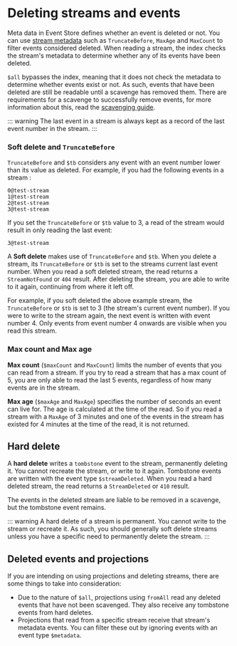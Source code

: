 # Deleting streams and events

Meta data in Event Store defines whether an event is deleted or not. You can use [stream metadata](metadata-and-reserved-names.md) such as `TruncateBefore`, `MaxAge` and `MaxCount` to filter events considered deleted. When reading a stream, the index checks the stream's metadata to determine whether any of its events have been deleted.

`$all` bypasses the index, meaning that it does not check the metadata to determine whether events exist or not. As such, events that have been deleted are still be readable until a scavenge has removed them. There are requirements for a scavenge to successfully remove events, for more information about this, read the [scavenging guide](operations/scavenging.md).

::: warning
The last event in a stream is always kept as a record of the last event number in the stream.
:::

### Soft delete and `TruncateBefore`

`TruncateBefore` and `$tb` considers any event with an event number lower than its value as deleted.
For example, if you had the following events in a stream :

```text
0@test-stream
1@test-stream
2@test-stream
3@test-stream
```

If you set the `TruncateBefore` or `$tb` value to 3, a read of the stream would result in only reading the last event:

```text
3@test-stream
```

A **Soft delete** makes use of `TruncateBefore` and `$tb`. When you delete a stream, its `TruncateBefore` or `$tb` is set to the streams current last event number. When you read a soft deleted stream, the read returns a `StreamNotFound` or `404` result.
After deleting the stream, you are able to write to it again, continuing from where it left off.

For example, if you soft deleted the above example stream, the `TruncateBefore` or `$tb` is set to 3 (the stream's current event number). If you were to write to the stream again, the next event is written with event number 4. Only events from event number 4 onwards are visible when you read this stream.

### Max count and Max age

**Max count** (`$maxCount` and `MaxCount`) limits the number of events that you can read from a stream. If you try to read a stream that has a max count of 5, you are only able to read the last 5 events, regardless of how many events are in the stream.

**Max age** (`$maxAge` and `MaxAge`) specifies the number of seconds an event can live for. The age is calculated at the time of the read. So if you read a stream with a `MaxAge` of 3 minutes and one of the events in the stream has existed for 4 minutes at the time of the read, it is not returned.

## Hard delete

A **hard delete** writes a `tombstone` event to the stream, permanently deleting it. You cannot recreate the stream, or write to it again. Tombstone events are written with the event type `$streamDeleted`. When you read a hard deleted stream, the read returns a `StreamDeleted` or `410` result.

The events in the deleted stream are liable to be removed in a scavenge, but the tombstone event remains.

::: warning
A hard delete of a stream is permanent. You cannot write to the stream or recreate it. As such, you should generally soft delete streams unless you have a specific need to permanently delete the stream.
:::

## Deleted events and projections

If you are intending on using projections and deleting streams, there are some things to take into consideration:

- Due to the nature of `$all`, projections using `fromAll` read any deleted events that have not been scavenged. They also receive any tombstone events from hard deletes.
- Projections that read from a specific stream receive that stream's metadata events. You can filter these out by ignoring events with an event type `$metadata`.

